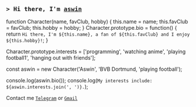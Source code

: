 ### <samp>&gt; Hi there, I'm <a href="https://t.me/makewasocket" target="_blank">aswin</a>

function Character(name, favClub, hobby) {
  this.name = name;
  this.favClub = favClub;
  this.hobby = hobby;
}
Character.prototype.bio = function() {
  return `Hi there, I'm ${this.name}, a fan of ${this.favClub} and I enjoy ${this.hobby}!`;
}

Character.prototype.interests = ['programming', 'watching anime', 'playing football1', 'hanging out with friends'];

const aswin = new Character('Aswin', 'BVB Dortmund, 'playing football');

console.log(aswin.bio());
console.log(`My interests include: ${aswin.interests.join(', ')}.`);



Contact me  [`Telegram`](https://t.me/makewasocket) or [`Gmail`](deavairoaswin@gmail.com)

</br>


